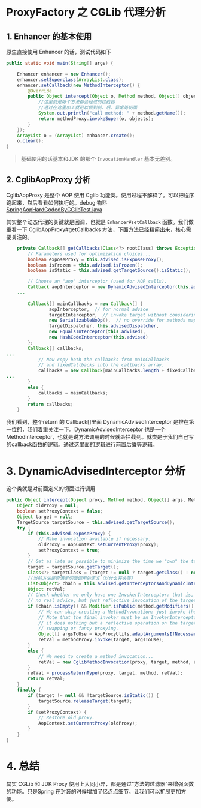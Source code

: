 # ProxyFactory 之 CGLib 代理分析

## 1. Enhancer 的基本使用

原生直接使用 Enhancer 的话，测试代码如下

```java
public static void main(String[] args) {

    Enhancer enhancer = new Enhancer();
    enhancer.setSuperclass(ArrayList.class);
    enhancer.setCallback(new MethodInterceptor() {
        @Override
        public Object intercept(Object o, Method method, Object[] objects, MethodProxy methodProxy) throws Throwable {
            //这里就是每个方法都会经过的拦截器
            //通过在这里加工就可以做到前、后、异常等切面
            System.out.println("call method: " + method.getName());
            return methodProxy.invokeSuper(o, objects);
        }
    });
    ArrayList o = (ArrayList) enhancer.create();
    o.clear();
}
```

> 基础使用的话基本和JDK 的那个 `InvocationHandler` 基本无差别。

## 2. CglibAopProxy 分析

CglibAopProxy 是整个 AOP 使用 Cglib 功能类。使用过程不解释了。可以把程序跑起来，然后看看如何执行的。debug 物料 [SpringAopHardCodedByCGlibTest.java](https://github.com/JerryDai90/java-case/blob/master/spring/aop/src/main/java/fun/lsof/spring/aop/dynamicproxy/cglib/SpringAopHardCodedByCGlibTest.java)

其实整个动态代理的关键就是回调，也就是 `Enhancer#setCallback` 函数。我们做重看一下 CglibAopProxy#getCallbacks 方法，下面方法已经精简出来，核心需要关注的。

```java
	private Callback[] getCallbacks(Class<?> rootClass) throws Exception {
		// Parameters used for optimization choices...
		boolean exposeProxy = this.advised.isExposeProxy();
		boolean isFrozen = this.advised.isFrozen();
		boolean isStatic = this.advised.getTargetSource().isStatic();

		// Choose an "aop" interceptor (used for AOP calls).
		Callback aopInterceptor = new DynamicAdvisedInterceptor(this.advised);
    ...
		
		Callback[] mainCallbacks = new Callback[] {
				aopInterceptor,  // for normal advice
				targetInterceptor,  // invoke target without considering advice, if optimized
				new SerializableNoOp(),  // no override for methods mapped to this
				targetDispatcher, this.advisedDispatcher,
				new EqualsInterceptor(this.advised),
				new HashCodeInterceptor(this.advised)
		};
		Callback[] callbacks;
...
			// Now copy both the callbacks from mainCallbacks
			// and fixedCallbacks into the callbacks array.
			callbacks = new Callback[mainCallbacks.length + fixedCallbacks.length];
...
		}
		else {
			callbacks = mainCallbacks;
		}
		return callbacks;
	}

```

我们看到，整个return 的 Callback[]里面 DynamicAdvisedInterceptor 是排在第一位的，我们着重关注一下。DynamicAdvisedInterceptor 也是一个 MethodInterceptor，也就是说方法调用的时候就会拦截到。就类是于我们自己写的callback函数的逻辑。通过这里面的逻辑进行前置后缀等逻辑。


# 3. DynamicAdvisedInterceptor 分析

这个类就是对前面定义的切面进行调用

```java
public Object intercept(Object proxy, Method method, Object[] args, MethodProxy methodProxy) throws Throwable {
	Object oldProxy = null;
	boolean setProxyContext = false;
	Object target = null;
	TargetSource targetSource = this.advised.getTargetSource();
	try {
		if (this.advised.exposeProxy) {
			// Make invocation available if necessary.
			oldProxy = AopContext.setCurrentProxy(proxy);
			setProxyContext = true;
		}
		// Get as late as possible to minimize the time we "own" the target, in case it comes from a pool...
		target = targetSource.getTarget();
		Class<?> targetClass = (target != null ? target.getClass() : null);
		//当前方法是否满足切面调用的定义（以什么开头等）
		List<Object> chain = this.advised.getInterceptorsAndDynamicInterceptionAdvice(method, targetClass);
		Object retVal;
		// Check whether we only have one InvokerInterceptor: that is,
		// no real advice, but just reflective invocation of the target.
		if (chain.isEmpty() && Modifier.isPublic(method.getModifiers())) {
			// We can skip creating a MethodInvocation: just invoke the target directly.
			// Note that the final invoker must be an InvokerInterceptor, so we know
			// it does nothing but a reflective operation on the target, and no hot
			// swapping or fancy proxying.
			Object[] argsToUse = AopProxyUtils.adaptArgumentsIfNecessary(method, args);
			retVal = methodProxy.invoke(target, argsToUse);
		}
		else {
			// We need to create a method invocation...
			retVal = new CglibMethodInvocation(proxy, target, method, args, targetClass, chain, methodProxy).proceed();
		}
		retVal = processReturnType(proxy, target, method, retVal);
		return retVal;
	}
	finally {
		if (target != null && !targetSource.isStatic()) {
			targetSource.releaseTarget(target);
		}
		if (setProxyContext) {
			// Restore old proxy.
			AopContext.setCurrentProxy(oldProxy);
		}
	}
}
```

# 4. 总结
其实 CGLib 和 JDK Proxy 使用上大同小异，都是通过“方法的过滤器”来增强函数的功能。只是Spring 在封装的时候增加了亿点点细节。让我们可以扩展更加方便。

